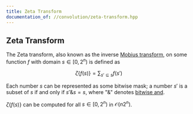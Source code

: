 ```yaml
---
title: Zeta Transform
documentation_of: //convolution/zeta-transform.hpp
---
```


## Zeta Transform

The Zeta transform, also known as the inverse [Mobius transform](https://dutinmeow.github.io/library/convolution/mobius-transform.hpp), on some function $f$ with domain $s \in [0, 2^n)$ is defined as 

$$
\zeta \{f(s)\} = \sum_{s' \subseteq s} f(s')
$$

Each number $s$ can be represented as some bitwise mask; a number $s'$ is a subset of $s$ if and only if $s' \& s = s$, where "$\&$" denotes [bitwise and](https://en.wikipedia.org/wiki/Bitwise_operation#AND). 

$\zeta \{ f(s) \}$ can be computed for all $s \in [0, 2^n)$ in $\mathcal{O}(n2^n)$. 